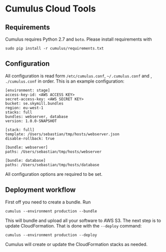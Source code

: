 # Cumulus Cloud Tools

## Requirements

Cumulus requires Python 2.7 and `boto`. Please install requirements with

    sudo pip install -r cumulus/requirements.txt

## Configuration

All configuration is read form `/etc/cumulus.conf`, `~/.cumulus.conf` and , `./cumulus.conf` in order. This is an example configuration:

    [environment: stage]
    access-key-id: <AWS ACCESS KEY>
    secret-access-key: <AWS SECRET KEY>
    bucket: se.skymill.bundles
    region: eu-west-1
    stacks: full
    bundles: webserver, database
    version: 1.0.0-SNAPSHOT

    [stack: full]
    template: /Users/sebastian/tmp/hosts/webserver.json
    disable-rollback: true

    [bundle: webserver]
    paths: /Users/sebastian/tmp/hosts/webserver

    [bundle: database]
    paths: /Users/sebastian/tmp/hosts/database

All configuration options are required to be set.

## Deployment workflow

First off you need to create a bundle. Run

    cumulus --environment production --bundle

This will bundle and upload all your software to AWS S3. The next step is to update CloudFormation. That is done with the `--deploy` command:

    cumulus --environment production --deploy

Cumulus will create or update the CloudFormation stacks as needed.
